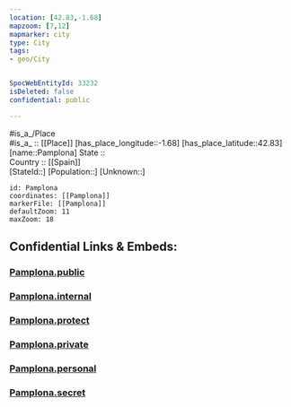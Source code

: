 ```yaml
---
location: [42.83,-1.68] 
mapzoom: [7,12] 
mapmarker: city 
type: City
tags:
- geo/City


SpocWebEntityId: 33232
isDeleted: false
confidential: public

---
```

#is_a_/Place  
#is_a_ :: [[Place]] 
[has_place_longitude::-1.68] 
[has_place_latitude::42.83] 
[name::Pamplona] 
State ::  
Country :: [[Spain]]  
[StateId::] 
[Population::] 
[Unknown::] 


```leaflet
id: Pamplona
coordinates: [[Pamplona]] 
markerFile: [[Pamplona]] 
defaultZoom: 11 
maxZoom: 18
```


## Confidential Links & Embeds: 

### [Pamplona.public](/_public/\Earth\Continent\Europe\Europe~South\Spain\Provinces~Spain\Navarra\counties,Navarra\Navarra\cities~NavarraPamplona.public.md) 

### [Pamplona.internal](/_internal/\Earth\Continent\Europe\Europe~South\Spain\Provinces~Spain\Navarra\counties,Navarra\Navarra\cities~NavarraPamplona.internal.md) 

### [Pamplona.protect](/_protect/\Earth\Continent\Europe\Europe~South\Spain\Provinces~Spain\Navarra\counties,Navarra\Navarra\cities~NavarraPamplona.protect.md) 

### [Pamplona.private](/_private/\Earth\Continent\Europe\Europe~South\Spain\Provinces~Spain\Navarra\counties,Navarra\Navarra\cities~NavarraPamplona.private.md) 

### [Pamplona.personal](/_personal/\Earth\Continent\Europe\Europe~South\Spain\Provinces~Spain\Navarra\counties,Navarra\Navarra\cities~NavarraPamplona.personal.md) 

### [Pamplona.secret](/_secret/\Earth\Continent\Europe\Europe~South\Spain\Provinces~Spain\Navarra\counties,Navarra\Navarra\cities~NavarraPamplona.secret.md)

